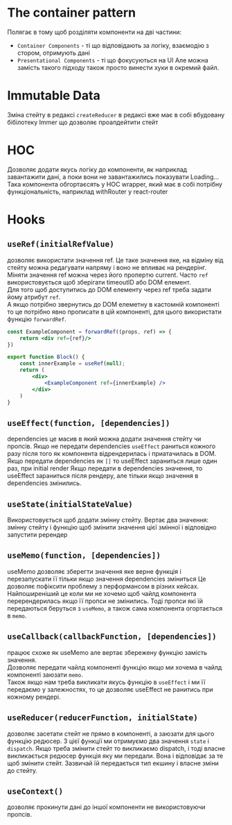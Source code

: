 # The container pattern
Полягає в тому щоб розділяти компоненти на дві частини:
* `Container Components` - ті що відповідають за логіку, взаємодію з стором, отримують дані
* `Presentational Components` - ті що фокусуються на UI
Але можна замість такого підходу також просто винести хуки в окремий файл.

# Immutable Data
Зміна стейту в редаксі
`createReducer` в редаксі вже має в собі вбудовану бібілотеку Immer що дозволяє проапдейтити стейт

# HOC
Дозволяє додати якусь логіку до компоненти, як наприклад завантажити дані, а поки вони не завантажились показувати Loading... 
Така компонента обгортаєсять у HOC wrapper, який має в собі потрібну функціональність, наприклад withRouter у react-router

# Hooks
## `useRef(initialRefValue)`
дозволяє використати значення ref. Це таке значення яке, на відміну від стейту можна редагувати напряму і воно не впливає на рендерінг. Міняти значення ref можна через його пропертю current.
Часто `ref` використовується щоб зберігати timeoutID або DOM елемент.  
Для того щоб доступитись до DOM елементу через ref треба задати йому атрибут `ref`.  
А якщо потрібно звернутись до DOM елеметну в кастомній компоненті то це потрібно явно прописати в цій компоненті, для цього використати функцію `forwardRef`.
``` jsx
const ExampleComponent = forwardRef((props, ref) => {
    return <div ref={ref}/>
})

export function Block() {
    const innerExample = useRef(null);
    return (
        <div>
            <ExampleComponent ref={innerExample} />
        </div>
    )
}
```
## `useEffect(function, [dependencies])`
dependencies це масив в який можна додати значення стейту чи пропсів.
Якщо не передати dependencies `useEffect` раниться кожного разу після того як компонента відрендерилась і приатачилась в DOM.
Якщо передати dependencies як `[]` то useEffect зараниться лише один раз, при initial render
Якщо передати в dependencies значення, то useEffect зараниться після рендеру, але тільки якщо значення в dependencies змінились.
## `useState(initialStateValue)`
Використовується щоб додати змінну стейту. Вертає два значення: змінну стейту і функцію щоб змінити значення цієї змінної і відповідно запустити ререндер
## `useMemo(function, [dependencies])`
useMemo дозволяє зберегти значення яке верне функція і перезапускати її тільки якщо значення dependencies зміниться
Це дозволяє пофіксити проблему з перформансом в різних кейсах.  
Найпоширеніший це коли ми не хочемо щоб чайлд компонента перерендерилась якщо її пропси не змінились. Тоді пропси які їй передаються беруться з `useMemo`, а також сама компонента огортається в `memo`.
## `useCallback(callbackFunction, [dependencies])`
працює схоже як useMemo але вертає збережену функцію замість значення.  
Дозволяє передати чайлд компоненті функцію якщо ми хочема в чайлд компоненті заюзати `memo`.  
Також якщо нам треба викликати якусь функцію в `useEffect` і ми її передаємо у залежностях, то це дозволяє useEffect не ранитись при кожному рендері.
## `useReducer(reducerFunction, initialState)`
дозволяє засетати стейт не прямо в компоненті, а заюзати для цього функцію редюсер. З цієї функції ми отримуємо два значення `state` і `dispatch`.
Якщо треба змінити стейт то викликаємо dispatch, і тоді власне викликається редюсер функція яку ми передали. 
Вона і відповідає за те щоб змінити стейт. Зазвичай їй передається тип екшину і власне зміни до стейту.
## `useContext()`
дозволяє прокинути дані до іншої компоненти не використовуючи пропсів.
